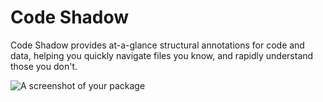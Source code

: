 # Code Shadow

Code Shadow provides at-a-glance structural annotations for code and data, helping you quickly navigate files you know, and rapidly understand those you don't.

![A screenshot of your package](https://f.cloud.github.com/assets/69169/2290250/c35d867a-a017-11e3-86be-cd7c5bf3ff9b.gif)
